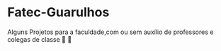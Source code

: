 # Fatec-Guarulhos
Alguns Projetos para a faculdade,com ou sem auxílio de professores e colegas de classe :tada: :tada:
